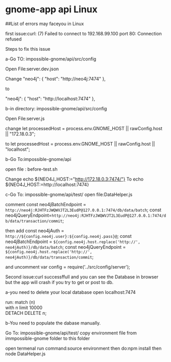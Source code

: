 # gnome-app api Linux 

##List of errors may faceyou in Linux 

first issue:curl: (7) Failed to connect to 192.168.99.100 port 80: Connection refused

Steps to fix this issue 

a-Go TO: impossible-gnome/api/src/config

Open File:server.dev.json

Change 
"neo4j": {
        "host": "http://neo4j:7474"
    },

to

"neo4j": {
        "host": "http://localhost:7474"
    },

b-in directory: impossible-gnome/api/src/config

Open File:server.js

change 
let processedHost = process.env.GNOME_HOST || rawConfig.host || "172.18.0.3";

to
let processedHost = process.env.GNOME_HOST || rawConfig.host || "localhost";


b-Go To:impossible-gnome/api

open file : before-test.sh

Change
 echo ${NEO4J_HOST:="http://172.18.0.3:7474/"}
To
echo ${NEO4J_HOST:=http://localhost:7474}


c-Go To: impossible-gnome/api/test/
open file:DataHelper.js

comment
const neo4jBatchEndpoint = `http://neo4j:RJHTFzJWQWVJT2L3EudP@127.0.0.1:7474/db/data/batch`;
const neo4jQueryEndpoint=`http://neo4j:RJHTFzJWQWVJT2L3EudP@127.0.0.1:7474/db/data/transaction/commit`;

then add 
const neo4jAuth = `http://${config.neo4j.user}:${config.neo4j.pass}@`;
const neo4jBatchEndpoint = `${config.neo4j.host.replace('http://', neo4jAuth)}/db/data/batch`;
const neo4jQueryEndpoint = `${config.neo4j.host.replace('http://', neo4jAuth)}/db/data/transaction/commit`;

and uncomment
var config = require('../src/config/server');


Second issue:curl successffull and you can see the Database in browser but the app will crash if you try to get or post to db.

a-you need to delete your local database 
open localhost:7474

run:
match (n)  
with n limit 10000  
DETACH DELETE n;  

b-You need to  populate the dabase manually.

Go To: impossible-gnome/api/test/
copy environment file from immpossible-gnome folder to this folder

open termenal 
run command:source environment 
then do:npm install
then node DataHelper.js



